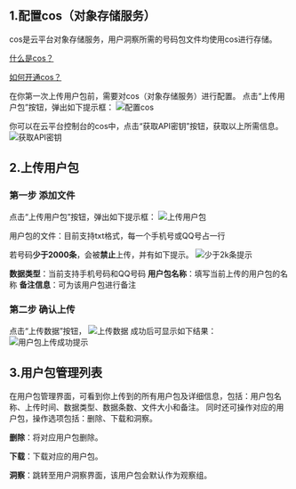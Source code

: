 
## 1.配置cos（对象存储服务）

cos是云平台对象存储服务，用户洞察所需的号码包文件均使用cos进行存储。

[什么是cos？](/document/product/436/6222)

[如何开通cos？](/document/product/436/6231)

在你第一次上传用户包前，需要对cos（对象存储服务）进行配置。
点击“上传用户包”按钮，弹出如下提示框：
![配置cos](https://mc.qcloudimg.com/static/img/cf508329ae35ec17df618909615b3ca0/image.png)

你可以在云平台控制台的cos中，点击“获取API密钥”按钮，获取以上所需信息。
![获取API密钥](https://mc.qcloudimg.com/static/img/f4ed3275d5cf8aadf88f034f81c5f5ec/image.png)


## 2.上传用户包
### 第一步 添加文件
点击“上传用户包”按钮，弹出如下提示框：
![上传用户包](https://mc.qcloudimg.com/static/img/b6a7b8d03842b37ecd4e2b33fbf1fae6/image.png)

用户包的文件：目前支持txt格式，每一个手机号或QQ号占一行

若号码**少于2000条**，会被**禁止**上传，并有如下提示。
![少于2k条提示](https://mc.qcloudimg.com/static/img/427a8e62165e7dadbd9a0bc5587c6592/image.png)

**数据类型**：当前支持手机号码和QQ号码
**用户包名称**：填写当前上传的用户包的名称
**备注信息**：可为该用户包进行备注

### 第二步 确认上传
点击“上传数据”按钮，
![上传数据](https://mc.qcloudimg.com/static/img/7de22b2822746d763e5a1116619e7560/image.png)
成功后可显示如下结果：
![用户包上传成功提示](https://mc.qcloudimg.com/static/img/a9b32692b96450f23df0c00fbb361880/image.png)


## 3.用户包管理列表
在用户包管理界面，可看到你上传到的所有用户包及详细信息，包括：用户包名称、上传时间、数据类型、数据条数、文件大小和备注。
同时还可操作对应的用户包，操作选项包括：删除、下载和洞察。

**删除**：将对应用户包删除。

**下载**：下载对应的用户包。

**洞察**：跳转至用户洞察界面，该用户包会默认作为观察组。
